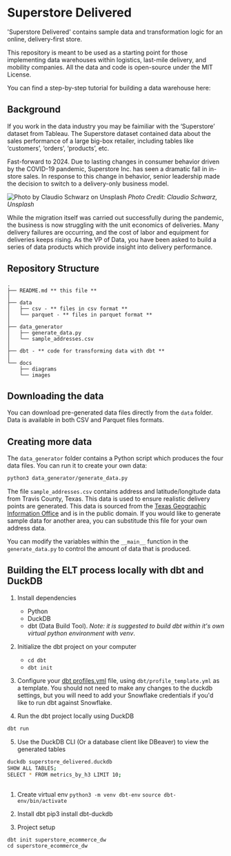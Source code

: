 # Superstore Delivered

'Superstore Delivered' contains sample data and transformation logic for an online, delivery-first store.

This repository is meant to be used as a starting point for those implementing data warehouses within logistics, last-mile delivery, and mobility companies. All the data and code is open-source under the MIT License. 

You can find a step-by-step tutorial for building a data warehouse here: 

## Background

If you work in the data industry you may be faimiliar with the ‘Superstore’ dataset from Tableau. The Superstore dataset contained data about the sales performance of a large big-box retailer, including tables like ‘customers’, ‘orders’, ‘products’, etc.

Fast-forward to 2024. Due to lasting changes in consumer behavior driven by the COVID-19 pandemic, Superstore Inc. has seen a dramatic fall in in-store sales. In response to this change in behavior, senior leadership made the decision to switch to a delivery-only business model. 

![Photo by Claudio Schwarz on Unsplash](docs/claudio-schwarz-q8kR_ie6WnI-unsplash.jpg)
_Photo Credit: Claudio Schwarz, Unsplash_

While the migration itself was carried out successfully during the pandemic, the business is now struggling with the unit economics of deliveries. Many delivery failures are occurring, and the cost of labor and equipment for deliveries keeps rising. As the VP of Data, you have been asked to build a series of data products which provide insight into delivery performance.

## Repository Structure
```
.
├── README.md ** this file **
│
├── data
│   ├── csv - ** files in csv format **
│   └── parquet - ** files in parquet format **
│
├── data_generator
│   ├── generate_data.py
│   └── sample_addresses.csv
│
├── dbt - ** code for transforming data with dbt ** 
│
└── docs
    ├── diagrams
    └── images
```

## Downloading the data
You can download pre-generated data files directly from the `data` folder. Data is available in both CSV and Parquet files formats.

## Creating more data
The `data_generator` folder contains a Python script which produces the four data files. You can run it to create your own data:
```sh
python3 data_generator/generate_data.py
```

The file `sample_addresses.csv` contains address and latitude/longitude data from Travis County, Texas. This data is used to ensure realistic delivery points are generated. This data is sourced from the [Texas Geographic Information Office](https://tnris.org/stratmap/address-points.html) and is in the public domain. If you would like to generate sample data for another area, you can substitude this file for your own address data.

You can modify the variables within the `__main__` function in the `generate_data.py` to control the amount of data that is produced. 

## Building the ELT process locally with dbt and DuckDB
1. Install dependencies
    - Python
    - DuckDB
    - dbt (Data Build Tool). _Note: it is suggested to build dbt within it's own virtual python environment with venv_.

2. Initialize the dbt project on your computer
    - `cd dbt`
    - `dbt init`

3. Configure your [dbt profiles.yml](https://docs.getdbt.com/docs/core/connect-data-platform/connection-profiles) file, using `dbt/profile_template.yml` as a template. You should not need to make any changes to the duckdb settings, but you will need to add your Snowflake credentials if you'd like to run dbt against Snowflake.

4. Run the dbt project locally using DuckDB
```sh
dbt run
```

5. Use the DuckDB CLI (Or a database client like DBeaver) to view the generated tables
```sh
duckdb superstore_delivered.duckdb
SHOW ALL TABLES;
SELECT * FROM metrics_by_h3 LIMIT 10;
```

## 
1. Create virtual env
`python3 -m venv dbt-env`
`source dbt-env/bin/activate`

2. Install dbt
pip3 install dbt-duckdb

3. Project setup
```
dbt init superstore_ecommerce_dw
cd superstore_ecommerce_dw
```

